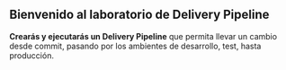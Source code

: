 ## Bienvenido al laboratorio de Delivery Pipeline

**Crearás y ejecutarás un Delivery Pipeline** que permita llevar un cambio desde commit, pasando por los ambientes de desarrollo, test, hasta producción.